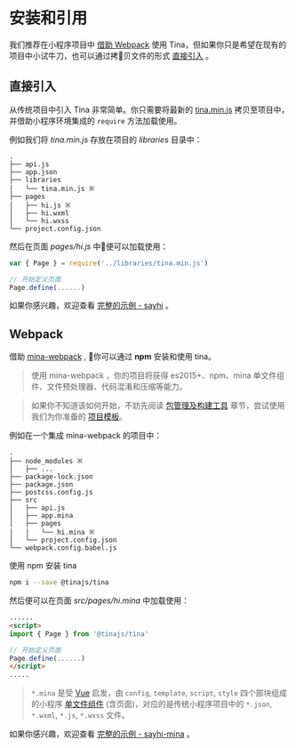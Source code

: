 # 安装和引用
我们推荐在小程序项目中 [借助 Webpack](guide/installation?id=Webpack) 使用 Tina，但如果你只是希望在现有的项目中小试牛刀，也可以通过拷贝文件的形式 [直接引入](guide/installation?id=直接引入) 。

## 直接引入
从传统项目中引入 Tina 非常简单。你只需要将最新的 [tina.min.js](https://unpkg.com/@tinajs/tina/dist/tina.min.js) 拷贝至项目中，并借助小程序环境集成的 ``require`` 方法加载使用。

例如我们将 *tina.min.js* 存放在项目的 *libraries* 目录中：

```
.
├── api.js
├── app.json
├── libraries
│   └── tina.min.js ※
├── pages
│   ├── hi.js ※
│   ├── hi.wxml
│   └── hi.wxss
└── project.config.json
```

然后在页面 *pages/hi.js* 中便可以加载使用：
```javascript
var { Page } = require('../libraries/tina.min.js')

// 开始定义页面
Page.define(......)
```

如果你感兴趣，欢迎查看 [完整的示例 - sayhi](https://github.com/tinajs/tina-examples/tree/master/packages/sayhi) 。

## Webpack
借助 [mina-webpack](https://github.com/tinajs/mina-webpack) , 你可以通过 **npm** 安装和使用 tina。

> 使用 mina-webpack ，你的项目将获得 es2015+、npm、mina 单文件组件、文件预处理器、代码混淆和压缩等能力。

> 如果你不知道该如何开始，不妨先阅读 [包管理及构建工具](/guide/package-management-and-build-tools.md) 章节，尝试使用我们为你准备的 [项目模板](/guide/package-management-and-build-tools.md?id=使用项目模板)。

例如在一个集成 mina-webpack 的项目中：

```
.
├── node_modules ※
│   ├── ...
├── package-lock.json
├── package.json
├── postcss.config.js
├── src
│   ├── api.js
│   ├── app.mina
│   ├── pages
│   │   └── hi.mina ※
│   └── project.config.json
└── webpack.config.babel.js
```

使用 npm 安装 tina

```bash
npm i --save @tinajs/tina
```

然后便可以在页面 *src/pages/hi.mina* 中加载使用：

```html
......
<script>
import { Page } from '@tinajs/tina'

// 开始定义页面
Page.define(......)
</script>
.....
```

> ``*.mina`` 是受 [Vue](https://vuejs.org/v2/guide/single-file-components.html) 启发，由 ``config``, ``template``, ``script``, ``style`` 四个部块组成的小程序 [单文件组件](guide/single-file-component) (含页面)，对应的是传统小程序项目中的 ``*.json``, ``*.wxml``, ``*.js``, ``*.wxss`` 文件。

如果你感兴趣，欢迎查看 [完整的示例 - sayhi-mina](https://github.com/tinajs/tina-examples/tree/master/packages/sayhi-mina) 。
